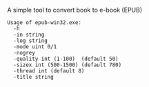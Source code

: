 A simple tool to convert book to e-book (EPUB)
```
Usage of epub-win32.exe:
  -h
  -in string
  -log string
  -mode uint 0/1
  -nogrey
  -quality int (1-100)  (default 50)
  -sizex int (500-1500) (default 780)
  -thread int (default 8)
  -title string
```
